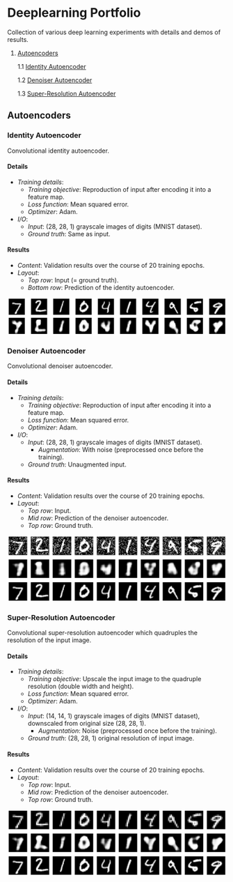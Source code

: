 # Deeplearning Portfolio
Collection of various deep learning experiments with details and demos of results.

1. [Autoencoders](#autoencoders)

    1.1 [Identity Autoencoder](#identity-autoencoder)

    1.2 [Denoiser Autoencoder](#denoiser-autoencoder)

    1.3 [Super-Resolution Autoencoder](#super-resolution-autoencoder)

## Autoencoders
### Identity Autoencoder
Convolutional identity autoencoder.

#### Details
* *Training details*:
  * *Training objective*: Reproduction of input after encoding it into a feature map.
  * *Loss function*: Mean squared error.
  * *Optimizer*: Adam.
* *I/O*:
  * *Input*: (28, 28, 1) grayscale images of digits (MNIST dataset).
  * *Ground truth*: Same as input.

#### Results
* *Content*: Validation results over the course of 20 training epochs.
* *Layout*:
  * *Top row*: Input (= ground truth).
  * *Bottom row*: Prediction of the identity autoencoder.



![Animated ](autoencoder/identity/mnist/conv_autoencoder_20.gif)



### Denoiser Autoencoder
Convolutional denoiser autoencoder.

#### Details
* *Training details*:
  * *Training objective*: Reproduction of input after encoding it into a feature map.
  * *Loss function*: Mean squared error.
  * *Optimizer*: Adam.
* *I/O*:
  * *Input*: (28, 28, 1) grayscale images of digits (MNIST dataset).
    * *Augmentation*: With noise (preprocessed once before the training).
  * *Ground truth*: Unaugmented input.

#### Results
* *Content*: Validation results over the course of 20 training epochs.
* *Layout*:
  * *Top row*: Input.
  * *Mid row*: Prediction of the denoiser autoencoder.
  * *Top row*: Ground truth.



![Animated ](autoencoder/denoiser/mnist/conv_autoencoder_20.gif)



### Super-Resolution Autoencoder
Convolutional super-resolution autoencoder which quadruples the resolution of the input image.

#### Details
* *Training details*:
  * *Training objective*: Upscale the input image to the quadruple resolution (double width and height).
  * *Loss function*: Mean squared error.
  * *Optimizer*: Adam.
* *I/O*:
  * *Input*: (14, 14, 1) grayscale images of digits (MNIST dataset), downscaled from original size (28, 28, 1).
    * *Augmentation*: Noise (preprocessed once before the training).
  * *Ground truth*: (28, 28, 1) original resolution of input image.

#### Results
* *Content*: Validation results over the course of 20 training epochs.
* *Layout*:
  * *Top row*: Input.
  * *Mid row*: Prediction of the denoiser autoencoder.
  * *Top row*: Ground truth.



![Animated ](autoencoder/super-resolution/mnist/conv_autoencoder_20.gif)


